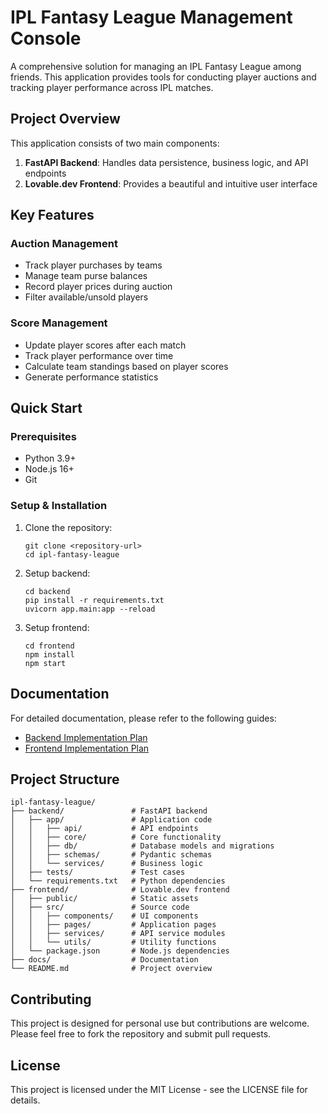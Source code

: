 # IPL Fantasy League Management Console

A comprehensive solution for managing an IPL Fantasy League among friends. This application provides tools for conducting player auctions and tracking player performance across IPL matches.

## Project Overview

This application consists of two main components:
1. **FastAPI Backend**: Handles data persistence, business logic, and API endpoints
2. **Lovable.dev Frontend**: Provides a beautiful and intuitive user interface

## Key Features

### Auction Management
- Track player purchases by teams
- Manage team purse balances
- Record player prices during auction
- Filter available/unsold players

### Score Management
- Update player scores after each match
- Track player performance over time
- Calculate team standings based on player scores
- Generate performance statistics

## Quick Start

### Prerequisites
- Python 3.9+
- Node.js 16+
- Git

### Setup & Installation
1. Clone the repository:
   ```
   git clone <repository-url>
   cd ipl-fantasy-league
   ```

2. Setup backend:
   ```
   cd backend
   pip install -r requirements.txt
   uvicorn app.main:app --reload
   ```

3. Setup frontend:
   ```
   cd frontend
   npm install
   npm start
   ```

## Documentation

For detailed documentation, please refer to the following guides:

- [Backend Implementation Plan](docs/backend_plan.md)
- [Frontend Implementation Plan](docs/frontend_plan.md)

## Project Structure

```
ipl-fantasy-league/
├── backend/               # FastAPI backend
│   ├── app/               # Application code
│   │   ├── api/           # API endpoints
│   │   ├── core/          # Core functionality
│   │   ├── db/            # Database models and migrations
│   │   ├── schemas/       # Pydantic schemas
│   │   └── services/      # Business logic
│   ├── tests/             # Test cases
│   └── requirements.txt   # Python dependencies
├── frontend/              # Lovable.dev frontend
│   ├── public/            # Static assets
│   ├── src/               # Source code
│   │   ├── components/    # UI components
│   │   ├── pages/         # Application pages
│   │   ├── services/      # API service modules
│   │   └── utils/         # Utility functions
│   └── package.json       # Node.js dependencies
├── docs/                  # Documentation
└── README.md              # Project overview
```

## Contributing

This project is designed for personal use but contributions are welcome. Please feel free to fork the repository and submit pull requests.

## License

This project is licensed under the MIT License - see the LICENSE file for details. 